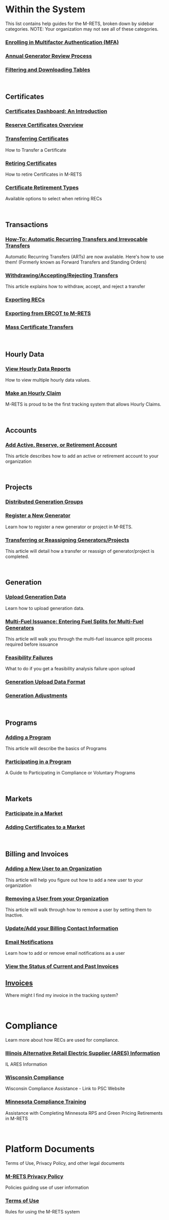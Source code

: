 # Within the System

This list contains help guides for the M-RETS, broken down by sidebar categories. NOTE: Your organization may not see all of these categories.

### [Enrolling in Multifactor Authentication (MFA)](https://mrets.github.io/Help/mfa_setup)

### [Annual Generator Review Process](https://mrets.github.io/Help/annual_project_review)

### [Filtering and Downloading Tables](https://mrets.github.io/Help/filtering_tables)

<br>

## Certificates

### [Certificates Dashboard: An Introduction](https://mrets.github.io/Help/Certificates_Dashboard)

### [Reserve Certificates Overview](https://mrets.github.io/Help/Reserve_Certificates_Overview)

### [Transferring Certificates](https://mrets.github.io/Help/certificates_transferring_certificates)
How to Transfer a Certificate

### [Retiring Certificates](https://mrets.github.io/Help/certificates_retiring_certificates)
How to retire Certificates in M-RETS

### [Certificate Retirement Types](https://mrets.github.io/Help/certificate_retirements)
Available options to select when retiring RECs


<br>

## Transactions

### [How-To: Automatic Recurring Transfers and Irrevocable Transfers](https://mrets.github.io/Help/transactions_automatic_recurring_transfers)
Automatic Recurring Transfers (ARTs) are now available. Here's how to use them! (Formerly known as Forward Transfers and Standing Orders)

### [Withdrawing/Accepting/Rejecting Transfers](https://mrets.github.io/Help/transactions_withdrawing_accepting_rejecting_transfers)
This article explains how to withdraw, accept, and reject a transfer

### [Exporting RECs](https://mrets.github.io/Help/certificates_exporting_certifcates)

### [Exporting from ERCOT to M-RETS](https://mrets.github.io/Help/transactions_ercot)

### [Mass Certificate Transfers](https://mrets.github.io/Help/transactions_mass_certificate_transfers)



<br>

## Hourly Data

### [View Hourly Data Reports](https://mrets.github.io/Help/hourly_reporting)
How to view multiple hourly data values.

### [Make an Hourly Claim](https://mrets.github.io/Help/hourly_data_make_an_hourly_claim)
M-RETS is proud to be the first tracking system that allows Hourly Claims.

<br>

## Accounts

### [Add Active, Reserve, or Retirement Account](https://mrets.github.io/Help/add_account)
This article describes how to add an active or retirement account to your organization

<br>

## Projects

### [Distributed Generation Groups](https://mrets.github.io/Help/distributed_generation_group)

### [Register a New Generator](https://mrets.github.io/Help/projects_new_generator)
Learn how to register a new generator or project in M-RETS.

### [Transferring or Reassigning Generators/Projects](https://mrets.github.io/Help/projects_transferring_generator)
This article will detail how a transfer or reassign of generator/project is completed.

<br>

## Generation

### [Upload Generation Data](https://mrets.github.io/Help/generation_upload_data)
Learn how to upload generation data.

### [Multi-Fuel Issuance: Entering Fuel Splits for Multi-Fuel Generators](https://mrets.github.io/Help/generation_multi_fuel)
This article will walk you through the multi-fuel issuance split process required before issuance

### [Feasibility Failures](https://mrets.github.io/Help/generation_feasibility_failures)
What to do if you get a feasibility analysis failure upon upload

### [Generation Upload Data Format](https://mrets.github.io/Help/generation_upload_format)

### [Generation Adjustments](https://mrets.github.io/Help/generation_adjustments)

<br>

## Programs

### [Adding a Program](https://mrets.github.io/Help/program_adding_program)
This article will describe the basics of Programs

### [Participating in a Program](https://mrets.github.io/Help/program_participating_programs)
A Guide to Participating in Compliance or Voluntary Programs

<br>

## Markets

### [Participate in a Market](https://mrets.github.io/Help/markets_participating)

### [Adding Certificates to a Market](https://mrets.github.io/Help/markets_certificates)

<br>

## Billing and Invoices

### [Adding a New User to an Organization](https://mrets.github.io/Help/billing_adding_new_user)
This article will help you figure out how to add a new user to your organization

### [Removing a User from your Organization](https://mrets.github.io/Help/billing_removing_user)
This article will walk through how to remove a user by setting them to Inactive.

### [Update/Add your Billing Contact Information](https://mrets.github.io/Help/billing_add_update_billing_info)

### [Email Notifications](https://mrets.github.io/Help/billing_email_notifications)
Learn how to add or remove email notifications as a user

### [View the Status of Current and Past Invoices](https://mrets.github.io/Help/billing_viewing_invoices)

## [Invoices](https://mrets.github.io/Help/invoices)
Where might I find my invoice in the tracking system?

<br>

# Compliance
Learn more about how RECs are used for compliance.

### [Illinois Alternative Retail Electric Supplier (ARES) Information](https://mrets.github.io/Help/compliance_il_ares)
IL ARES Information

### [Wisconsin Compliance](https://mrets.github.io/Help/compliance_wi_compliance)
Wisconsin Compliance Assistance - Link to PSC Website

### [Minnesota Compliance Training](https://mrets.github.io/Help/compliance_mn_compliance)
Assistance with Completing Minnesota RPS and Green Pricing Retirements in M-RETS

<br>

# Platform Documents
Terms of Use, Privacy Policy, and other legal documents

### [M-RETS Privacy Policy](https://mrets.github.io/Help/platorm_privacy_policy)
Policies guiding use of user information

### [Terms of Use](https://mrets.github.io/Help/platform_terms_of_use)
Rules for using the M-RETS system

